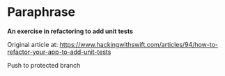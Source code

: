 # Paraphrase

**An exercise in refactoring to add unit tests**

Original article at: https://www.hackingwithswift.com/articles/94/how-to-refactor-your-app-to-add-unit-tests

Push to protected branch
